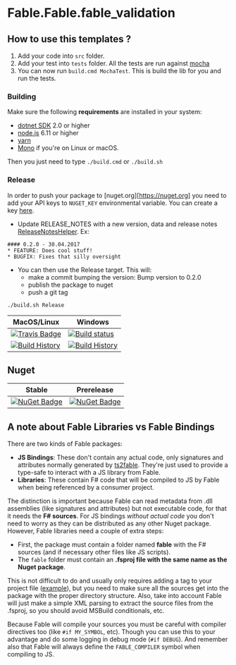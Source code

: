 # Fable.Fable.fable_validation


## How to use this templates ?

1. Add your code into `src` folder.
2. Add your test into `tests` folder. All the tests are run against [mocha](https://www.npmjs.com/package/mocha)
3. You can now run `build.cmd MochaTest`. This is build the lib for you and run the tests.

### Building

Make sure the following **requirements** are installed in your system:

* [dotnet SDK](https://www.microsoft.com/net/download/core) 2.0 or higher
* [node.js](https://nodejs.org) 6.11 or higher
* [yarn](https://yarnpkg.com)
* [Mono](http://www.mono-project.com/) if you're on Linux or macOS.

Then you just need to type `./build.cmd` or `./build.sh`

### Release

In order to push your package to [nuget.org][https://nuget.org] you need to add your API keys to `NUGET_KEY` environmental variable.
You can create a key [here](https://www.nuget.org/account/ApiKeys).

- Update RELEASE_NOTES with a new version, data and release notes [ReleaseNotesHelper](http://fake.build/apidocs/fake-releasenoteshelper.html).
Ex:

```
#### 0.2.0 - 30.04.2017
* FEATURE: Does cool stuff!
* BUGFIX: Fixes that silly oversight
```


- You can then use the Release target. This will:
  - make a commit bumping the version: Bump version to 0.2.0
  - publish the package to nuget
  - push a git tag

`./build.sh Release`



MacOS/Linux | Windows
--- | ---
[![Travis Badge](https://travis-ci.org/MyGithubUsername/Fable.fable_validation.svg?branch=master)](https://travis-ci.org/MyGithubUsername/Fable.fable_validation) | [![Build status](https://ci.appveyor.com/api/projects/status/github/MyGithubUsername/Fable.fable_validation?svg=true)](https://ci.appveyor.com/project/MyGithubUsername/Fable.fable_validation)
[![Build History](https://buildstats.info/travisci/chart/MyGithubUsername/Fable.fable_validation)](https://travis-ci.org/MyGithubUsername/Fable.fable_validation/builds) | [![Build History](https://buildstats.info/appveyor/chart/MyGithubUsername/Fable.fable_validation)](https://ci.appveyor.com/project/MyGithubUsername/Fable.fable_validation)


## Nuget

Stable | Prerelease
--- | ---
[![NuGet Badge](https://buildstats.info/nuget/Fable.fable_validation)](https://www.nuget.org/packages/Fable.fable_validation/) | [![NuGet Badge](https://buildstats.info/nuget/Fable.fable_validation?includePreReleases=true)](https://www.nuget.org/packages/Fable.fable_validation/)



## A note about Fable Libraries vs Fable Bindings

There are two kinds of Fable packages:

- **JS Bindings**: These don't contain any actual code, only signatures and attributes normally generated by [ts2fable](https://www.npmjs.com/package/ts2fable). They're just used to provide a type-safe to interact with a JS library from Fable.
- **Libraries**: These contain F# code that will be compiled to JS by Fable when being referenced by a consumer project.

The distinction is important because Fable can read metadata from .dll assemblies (like signatures and attributes) but not executable code, for that it needs the **F# sources**. For JS bindings _without actual code_ you don't need to worry as they can be distributed as any other Nuget package. However, Fable libraries need a couple of extra steps:

- First, the package must contain a folder named **fable** with the F# sources (and if necessary other files like JS scripts).
- The `fable` folder must contain an **.fsproj file with the same name as the Nuget package**.

This is not difficult to do and usually only requires adding a tag to your project file ([example](https://github.com/fable-compiler/fable-react-native/blob/6a7cc0e5074b985ef94e49a631cb8285eb9950c8/src/Fable.React.Native.fsproj#L32-L34)), but you need to make sure all the sources get into the package with the proper directory structure. Also, take into account Fable will just make a simple XML parsing to extract the source files from the .fsproj, so you should avoid MSBuild conditionals, etc.

Because Fable will compile your sources you must be careful with compiler directives too (like `#if MY_SYMBOL`, etc). Though you can use this to your advantage and do some logging in debug mode (`#if DEBUG`). And remember also that Fable will always define the `FABLE_COMPILER` symbol when compiling to JS.
